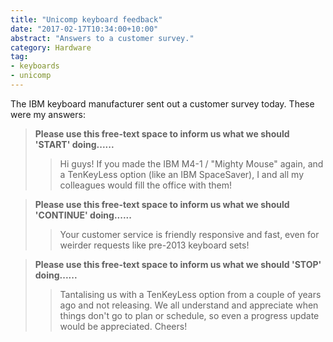 ```yaml
---
title: "Unicomp keyboard feedback"
date: "2017-02-17T10:34:00+10:00"
abstract: "Answers to a customer survey."
category: Hardware
tag: 
- keyboards
- unicomp
---
```

The IBM keyboard manufacturer sent out a customer survey today. These were my answers:

> **Please use this free-text space to inform us what we should 'START' doing......**  
>> Hi guys! If you made the IBM M4-1 / "Mighty Mouse" again, and a TenKeyLess option (like an IBM SpaceSaver), I and all my colleagues would fill the office with them!

> **Please use this free-text space to inform us what we should 'CONTINUE' doing......**
>> Your customer service is friendly responsive and fast, even for weirder requests like pre-2013 keyboard sets!

> **Please use this free-text space to inform us what we should 'STOP' doing......**
>> Tantalising us with a TenKeyLess option from a couple of years ago and not releasing. We all understand and appreciate when things don't go to plan or schedule, so even a progress update would be appreciated. Cheers!

